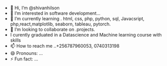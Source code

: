 - 👋 Hi, I’m @shivanhilson
- 👀 I’m interested in software development...
- 🌱 I’m currently learning . html, css, php, python, sql, Javacsript, php,react,matplotlib, seaborn, tableau, pytorch.
- 💞️ I’m looking to collaborate on .projects.
-  I curently graduated in a Datascience and Machine learning course with skills 
- 📫 How to reach me ..+256787960053, 0740313198
- 😄 Pronouns: ...
- ⚡ Fun fact: ...

<!---
shivanhilson/shivanhilson is a ✨ special ✨ repository because its `README.md` (this file) appears on your GitHub profile.
You can click the Preview link to take a look at your changes.
--->
